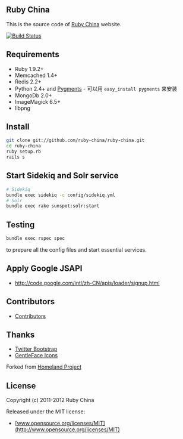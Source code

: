 ## Ruby China

This is the source code of [Ruby China](http://ruby-china.org) website.

[![Build
Status](https://secure.travis-ci.org/ruby-china/ruby-china.png?branch=master&.png)](http://travis-ci.org/ruby-china/ruby-china)

## Requirements

* Ruby 1.9.2+
* Memcached 1.4+
* Redis 2.2+
* Python 2.4+ and [Pygments](http://pygments.org)  - 可以用 `easy_install pygments` 来安装
* MongoDb 2.0+
* ImageMagick 6.5+
* libpng

## Install

```bash
git clone git://github.com/ruby-china/ruby-china.git
cd ruby-china
ruby setup.rb
rails s
```

## Start Sidekiq and Solr service

```bash
# Sidekiq
bundle exec sidekiq -c config/sidekiq.yml
# Solr
bundle exec rake sunspot:solr:start
```

## Testing

```bash
bundle exec rspec spec
```

to prepare all the config files and start essential services.

## Apply Google JSAPI

* http://code.google.com/intl/zh-CN/apis/loader/signup.html

## Contributors

* [Contributors](https://github.com/ruby-china/ruby-china/contributors)

## Thanks

* [Twitter Bootstrap](https://twitter.github.com/bootstrap)
* [GentleFace Icons](http://www.gentleface.com/free_icon_set.html)

Forked from [Homeland Project](https://github.com/huacnlee/homeland)

## License

Copyright (c) 2011-2012 Ruby China

Released under the MIT license:

* [www.opensource.org/licenses/MIT](http://www.opensource.org/licenses/MIT)

